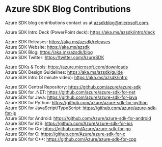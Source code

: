 
# Azure SDK Blog Contributions

Azure SDK blog contributions contact us at azsdkblog@microsoft.com.<br/>

Azure SDK Intro Deck (PowerPoint deck): https://aka.ms/azsdk/intro/deck<br/>

Azure SDK Releases: https://aka.ms/azsdk/releases<br/>
Azure SDK Website: https://aka.ms/azsdk<br/>
Azure SDK Blog: https://aka.ms/azsdk/blog<br/>
Azure SDK Twitter: https://twitter.com/AzureSDK<br/>

Azure SDKs & Tools: https://azure.microsoft.com/downloads<br/>
Azure SDK Design Guidelines: https://aka.ms/azsdk/guide<br/>
Azure SDK Intro (3 minute video): https://aka.ms/azsdk/intro<br/>

Azure SDK Central Repository: https://github.com/azure/azure-sdk<br/>
Azure SDK for .NET: https://github.com/azure/azure-sdk-for-net<br/>
Azure SDK for Java: https://github.com/azure/azure-sdk-for-java<br/>
Azure SDK for Python: https://github.com/azure/azure-sdk-for-python<br/>
Azure SDK for JavaScript/TypeScript: https://github.com/azure/azure-sdk-for-js<br/>
Azure SDK for Android: https://github.com/Azure/azure-sdk-for-android<br/>
Azure SDK for iOS: https://github.com/Azure/azure-sdk-for-ios<br/>
Azure SDK for Go: https://github.com/Azure/azure-sdk-for-go<br/>
Azure SDK for C: https://github.com/Azure/azure-sdk-for-c<br/>
Azure SDK for C++: https://github.com/Azure/azure-sdk-for-cpp<br/>


